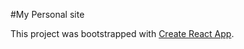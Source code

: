 #My Personal site

This project was bootstrapped with [Create React App](https://github.com/facebookincubator/create-react-app).
